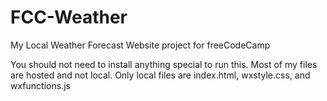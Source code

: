 # FCC-Weather
My Local Weather Forecast Website project for freeCodeCamp


You should not need to install anything special to run this. Most of my files are hosted and not local. Only local files are index.html, 
wxstyle.css, and wxfunctions.js
